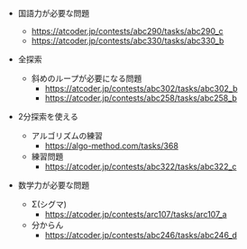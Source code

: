 - 国語力が必要な問題
    - https://atcoder.jp/contests/abc290/tasks/abc290_c
    - https://atcoder.jp/contests/abc330/tasks/abc330_b

- 全探索
    - 斜めのループが必要になる問題
        -  https://atcoder.jp/contests/abc302/tasks/abc302_b
        -  https://atcoder.jp/contests/abc258/tasks/abc258_b

- 2分探索を使える
    - アルゴリズムの練習
        - https://algo-method.com/tasks/368
    -  練習問題
        -  https://atcoder.jp/contests/abc322/tasks/abc322_c

- 数学力が必要な問題
    - Σ(シグマ)
        -  https://atcoder.jp/contests/arc107/tasks/arc107_a
    - 分からん
        - https://atcoder.jp/contests/abc246/tasks/abc246_d
